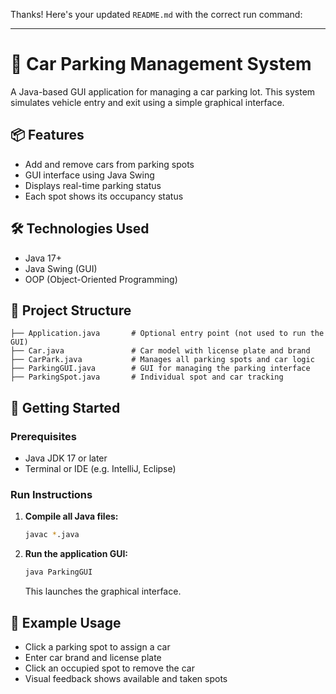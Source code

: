 Thanks! Here's your updated `README.md` with the correct run command:

---

# 🚗 Car Parking Management System

A Java-based GUI application for managing a car parking lot. This system simulates vehicle entry and exit using a simple graphical interface.

## 📦 Features

* Add and remove cars from parking spots
* GUI interface using Java Swing
* Displays real-time parking status
* Each spot shows its occupancy status

## 🛠️ Technologies Used

* Java 17+
* Java Swing (GUI)
* OOP (Object-Oriented Programming)

## 📁 Project Structure

```
├── Application.java       # Optional entry point (not used to run the GUI)
├── Car.java               # Car model with license plate and brand
├── CarPark.java           # Manages all parking spots and car logic
├── ParkingGUI.java        # GUI for managing the parking interface
├── ParkingSpot.java       # Individual spot and car tracking
```

## 🚀 Getting Started

### Prerequisites

* Java JDK 17 or later
* Terminal or IDE (e.g. IntelliJ, Eclipse)

### Run Instructions

1. **Compile all Java files:**

   ```bash
   javac *.java
   ```

2. **Run the application GUI:**

   ```bash
   java ParkingGUI
   ```

   This launches the graphical interface.

## 🧪 Example Usage

* Click a parking spot to assign a car
* Enter car brand and license plate
* Click an occupied spot to remove the car
* Visual feedback shows available and taken spots
